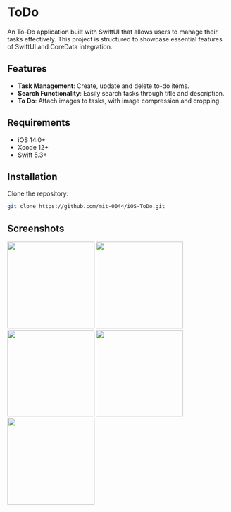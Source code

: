 # ToDo

An To-Do application built with SwiftUI that allows users to manage their tasks effectively. This project is structured to showcase essential features of SwiftUI and CoreData integration.

## Features

- **Task Management**: Create, update and delete to-do items.
- **Search Functionality**: Easily search tasks through title and description.
- **To Do**: Attach images to tasks, with image compression and cropping.

## Requirements

- iOS 14.0+
- Xcode 12+
- Swift 5.3+

## Installation

Clone the repository:
   ```bash
   git clone https://github.com/mit-0044/iOS-ToDo.git
   ```

## Screenshots
<img src="https://github.com/user-attachments/assets/306ea96a-b1a2-4230-a0af-dad42517fc00" width="197.5">
<img src="https://github.com/user-attachments/assets/66053811-53e1-442f-bbaf-86b5fc145ecb" width="197.5">
<img src="https://github.com/user-attachments/assets/fa5023c3-8d59-4d67-ae2d-a2eed3f469bd" width="197.5">
<img src="https://github.com/user-attachments/assets/ebc32a55-576f-4486-8675-5b00c605699b" width="197.5">
<img src="https://github.com/user-attachments/assets/3ba0f838-044f-48be-ae50-1170d0558508" width="197.5">

 
